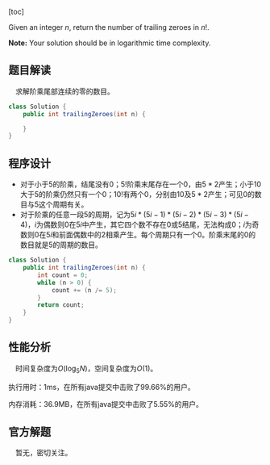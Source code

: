 [toc]

Given an integer $n$, return the number of trailing zeroes in $n!$.



**Note:** Your solution should be in logarithmic time complexity.



## 题目解读

&emsp;求解阶乘尾部连续的零的数目。

```java
class Solution {
    public int trailingZeroes(int n) {

    }
}
```

## 程序设计

* 对于小于$5$的阶乘，结尾没有$0$；$5!$阶乘末尾存在一个$0$，由$5 * 2$产生；小于$10$大于$5$的阶乘仍然只有一个$0$；$10!$有两个$0$，分别由$10$及$5 * 2$产生；可见$0$的数目与$5$这个周期有关。
* 对于阶乘的任意一段$5$的周期，记为$5i * (5i - 1) * (5i - 2)*(5i - 3) * (5i - 4)$，$i$为偶数则$0$在$5i$中产生，其它四个数不存在$0$或$5$结尾，无法构成$0$；$i$为奇数则$0$在$5i$和前面偶数中的$2$相乘产生。每个周期只有一个$0$。阶乘末尾的$0$的数目就是$5$的周期的数目。

```java
class Solution {
    public int trailingZeroes(int n) {
        int count = 0;
        while (n > 0) {
            count += (n /= 5);
        }
        return count;
    }
}
```

## 性能分析

&emsp;时间复杂度为$O(\log_5N)$，空间复杂度为$O(1)$。

执行用时：1ms，在所有java提交中击败了99.66%的用户。

内存消耗：36.9MB，在所有java提交中击败了5.55%的用户。

## 官方解题

&emsp;暂无，密切关注。